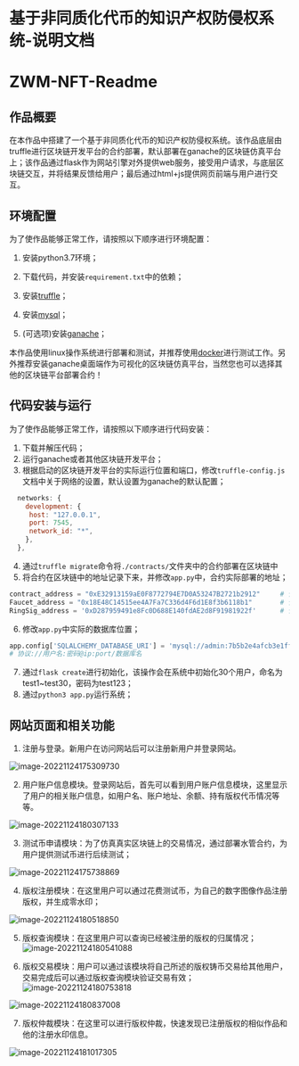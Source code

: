 # 基于非同质化代币的知识产权防侵权系统-说明文档
# ZWM-NFT-Readme
 

## 作品概要

在本作品中搭建了一个基于非同质化代币的知识产权防侵权系统。该作品底层由truffle进行区块链开发平台的合约部署，默认部署在ganache的区块链仿真平台上；该作品通过flask作为网站引擎对外提供web服务，接受用户请求，与底层区块链交互，并将结果反馈给用户；最后通过html+js提供网页前端与用户进行交互。

## 环境配置

为了使作品能够正常工作，请按照以下顺序进行环境配置：

1. 安装python3.7环境；
2. 下载代码，并安装`requirement.txt`中的依赖；

3. 安装[truffle](https://trufflesuite.com/truffle/)；

4. 安装[mysql](https://www.mysql.com/cn/)；

5. (可选项)安装[ganache](https://trufflesuite.com/ganache/)；

本作品使用linux操作系统进行部署和测试，并推荐使用[docker](https://www.docker.com/)进行测试工作。另外推荐安装ganache桌面端作为可视化的区块链仿真平台，当然您也可以选择其他的区块链平台部署合约！

## 代码安装与运行

为了使作品能够正常工作，请按照以下顺序进行代码安装：

1. 下载并解压代码；
2. 运行ganache或者其他区块链开发平台；
3. 根据启动的区块链开发平台的实际运行位置和端口，修改`truffle-config.js`文档中关于网络的设置，默认设置为ganache的默认配置；

``` javascript
  networks: {
    development: {
     host: "127.0.0.1", 
     port: 7545, 
     network_id: "*", 
    },
  },
```

4. 通过`truffle migrate`命令将`./contracts/`文件夹中的合约部署在区块链中
5. 将合约在区块链中的地址记录下来，并修改`app.py`中，合约实际部署的地址；

``` python
contract_address = "0xE32913159aE0F8772794E7D0A53247B2721b2912"		# 合约MyNFT地址
Faucet_address = "0x18E48C14515ee4A7Fa7C336d4F6d1E8f3b6118b1"		# 合约Faucet地址
RingSig_address = '0xD287959491e8Fc0D688E140fdAE2d8F91981922f'		# 合约RingSig地址
```

6. 修改`app.py`中实际的数据库位置；

``` python
app.config['SQLALCHEMY_DATABASE_URI'] = 'mysql://admin:7b5b2e4afcb3e1ff30de9780ee3f05ac28cc12fa@127.0.0.1:3307/webUsers'
# 协议://用户名:密码@ip:port/数据库名
```

7. 通过`flask create`进行初始化，该操作会在系统中初始化30个用户，命名为test1~test30，密码为test123；
8. 通过`python3 app.py`运行系统；

## 网站页面和相关功能

1. 注册与登录。新用户在访问网站后可以注册新用户并登录网站。

![image-20221124175309730](https://raw.githubusercontent.com/1362860831/my_notePic/main/images/image-20221124175309730.png)

2. 用户账户信息模块。登录网站后，首先可以看到用户账户信息模块，这里显示了用户的相关账户信息，如用户名、账户地址、余额、持有版权代币情况等等。

![image-20221124180307133](https://raw.githubusercontent.com/1362860831/my_notePic/main/images/image-20221124180307133.png)

3. 测试币申请模块：为了仿真真实区块链上的交易情况，通过部署水管合约，为用户提供测试币进行后续测试；

![image-20221124175738869](https://raw.githubusercontent.com/1362860831/my_notePic/main/images/image-20221124175738869.png)

4. 版权注册模块：在这里用户可以通过花费测试币，为自己的数字图像作品注册版权，并生成零水印；

![image-20221124180518850](https://raw.githubusercontent.com/1362860831/my_notePic/main/images/image-20221124180518850.png)

5. 版权查询模块：在这里用户可以查询已经被注册的版权的归属情况；![image-20221124180541088](https://raw.githubusercontent.com/1362860831/my_notePic/main/images/image-20221124180541088.png)

6. 版权交易模块：用户可以通过该模块将自己所述的版权铸币交易给其他用户，交易完成后可以通过版权查询模块验证交易有效；
![image-20221124180753818](/home/wutianqi/.config/Typora/typora-user-images/image-20221124180753818.png)

![image-20221124180837008](https://raw.githubusercontent.com/1362860831/my_notePic/main/images/image-20221124180837008.png)

7. 版权仲裁模块：在这里可以进行版权仲裁，快速发现已注册版权的相似作品和他的注册水印信息。

![image-20221124181017305](https://raw.githubusercontent.com/1362860831/my_notePic/main/images/image-20221124181017305.png)

